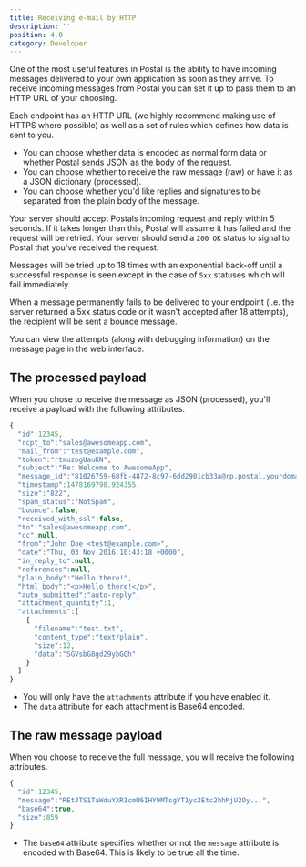 ```yaml
---
title: Receiving e-mail by HTTP
description: ''
position: 4.0
category: Developer
---
```


One of the most useful features in Postal is the ability to have incoming messages delivered to your own application as soon as they arrive. To receive incoming messages from Postal you can set it up to pass them to an HTTP URL of your choosing.

Each endpoint has an HTTP URL (we highly recommend making use of HTTPS where possible) as well as a set of rules which defines how data is sent to you.

* You can choose whether data is encoded as normal form data or whether Postal sends JSON as the body of the request.
* You can choose whether to receive the raw message (raw) or have it as a JSON dictionary (processed).
* You can choose whether you'd like replies and signatures to be separated from the plain body of the message.

Your server should accept Postals incoming request and reply within 5 seconds. If it takes longer than this, Postal will assume it has failed and the request will be retried. Your server should send a `200 OK` status to signal to Postal that you've received the request.

Messages will be tried up to 18 times with an exponential back-off until a successful response is seen except in the case of `5xx` statuses which will fail immediately.

When a message permanently fails to be delivered to your endpoint (i.e. the server returned a 5xx status code or it wasn't accepted after 18 attempts), the recipient will be sent a bounce message.

You can view the attempts (along with debugging information) on the message page in the web interface.

## The processed payload

When you chose to receive the message as JSON (processed), you'll receive a payload with the following attributes.

```javascript
{
  "id":12345,
  "rcpt_to":"sales@awesomeapp.com",
  "mail_from":"test@example.com",
  "token":"rtmuzogUauKN",
  "subject":"Re: Welcome to AwesomeApp",
  "message_id":"81026759-68fb-4872-8c97-6dd2901cb33a@rp.postal.yourdomain.com",
  "timestamp":1478169798.924355,
  "size":"822",
  "spam_status":"NotSpam",
  "bounce":false,
  "received_with_ssl":false,
  "to":"sales@awesomeapp.com",
  "cc":null,
  "from":"John Doe <test@example.com>",
  "date":"Thu, 03 Nov 2016 10:43:18 +0000",
  "in_reply_to":null,
  "references":null,
  "plain_body":"Hello there!",
  "html_body":"<p>Hello there!</p>",
  "auto_submitted":"auto-reply",
  "attachment_quantity":1,
  "attachments":[
    {
      "filename":"test.txt",
      "content_type":"text/plain",
      "size":12,
      "data":"SGVsbG8gd29ybGQh"
    }
  ]
}
```

* You will only have the `attachments` attribute if you have enabled it.
* The `data` attribute for each attachment is Base64 encoded.

## The raw message payload

When you choose to receive the full message, you will receive the following attributes.

```javascript
{
  "id":12345,
  "message":"REtJTS1TaWduYXR1cmU6IHY9MTsgYT1yc2Etc2hhMjU2Oy...",
  "base64":true,
  "size":859
}
```

* The `base64` attribute specifies whether or not the `message` attribute is encoded with Base64. This is likely to be true all the time.

